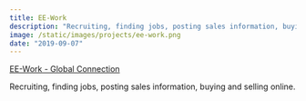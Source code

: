 ```yaml
---
title: EE-Work
description: "Recruiting, finding jobs, posting sales information, buying and selling online."
image: /static/images/projects/ee-work.png
date: "2019-09-07"
---
```


<a href="http://ee-work.com/" target="_blank">EE-Work - Global Connection</a>

Recruiting, finding jobs, posting sales information, buying and selling online.
